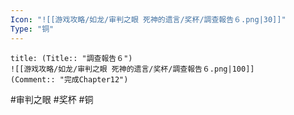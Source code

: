 ```yaml
---
Icon: "![[游戏攻略/如龙/审判之眼 死神的遗言/奖杯/調查報告６.png|30]]"
Type: "铜"
---
```

```ad-common-bronze-trophy
title: (Title:: "調查報告６")
![[游戏攻略/如龙/审判之眼 死神的遗言/奖杯/調查報告６.png|100]]
(Comment:: "完成Chapter12")
```

#审判之眼 #奖杯 #铜
